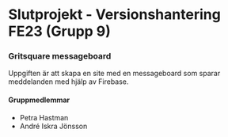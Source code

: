 # Slutprojekt - Versionshantering FE23 (Grupp 9)
### Gritsquare messageboard

Uppgiften är att skapa en site med en messageboard som sparar meddelanden med hjälp av Firebase. 

#### Gruppmedlemmar
* Petra Hastman
* André Iskra Jönsson
